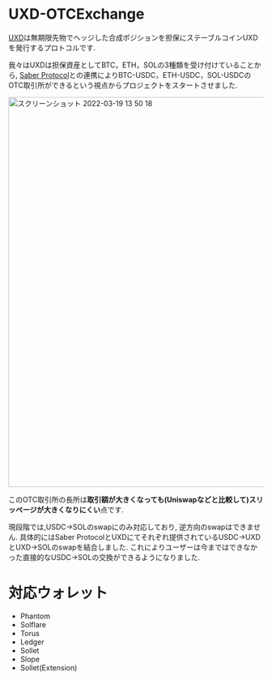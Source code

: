 # UXD-OTCExchange

[UXD](https://uxd.fi/)は無期限先物でヘッジした合成ポジションを担保にステーブルコインUXDを発行するプロトコルです.


我々はUXDは担保資産としてBTC，ETH，SOLの3種類を受け付けていることから, [Saber Protocol](https://app.saber.so/#/swap)との連携によりBTC-USDC，ETH-USDC，SOL-USDCのOTC取引所ができるという視点からプロジェクトをスタートさせました.

<img width="770" alt="スクリーンショット 2022-03-19 13 50 18" src="https://user-images.githubusercontent.com/47593288/159107418-ee42174e-b75e-49c4-ab89-95dd792ee9cf.png">


このOTC取引所の長所は**取引額が大きくなっても(Uniswapなどと比較して)スリッページが大きくなりにくい**点です.

現段階では,USDC→SOLのswapにのみ対応しており, 逆方向のswapはできません.
具体的にはSaber ProtocolとUXDにてそれぞれ提供されているUSDC→UXDとUXD→SOLのswapを結合しました.
これによりユーザーは今まではできなかった直接的なUSDC→SOLの交換ができるようになりました.


# 対応ウォレット
- Phantom
- Solflare
- Torus
- Ledger
- Sollet
- Slope
- Sollet(Extension)
